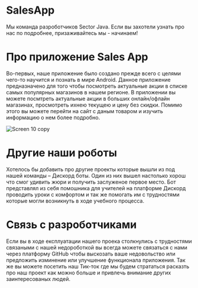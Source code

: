 #  SalesApp
Мы команда разроботчиков Sector Java. Если вы захотели узнать про нас по подробнее, призаживайтесь мы - начинаем!


# Про приложение Sales App
Во-первых, наше приложение было создано прежде всего с целями чего-то научится и познать в мире Android. 
Данное приложение предназначено для того чтобы посмотреть актуальные акции в списке самых популярных магазинов в нашем регионе.
В приложении вы можете посмтреть актуальные акции в больших онлайн/офлайн магазинах, просмотреть ихнею текущею и цену без скидки. Помимо этого вы можете перейти на сайт с даным товаром и изучить информацию о нем более подробно.	

![Screen 10 copy](https://user-images.githubusercontent.com/51232472/142819489-13a9fddd-8fed-4164-bf4e-eed45eeb47dc.png)



# Другие наши роботы
Хотелось бы добавить про другие проекты которые вышли из под нашей команды – Дискорд боты. Один из них вышел настолько хорош что смог удивить жюри и получить заслуженое первое место. Бот представлял из себя помошника для учителей на платформе Дискорд проводить уроки с комфортом и так же помогать им с трудностями которые могли возникнуть в ходе учебного процесса. 
# Связь с разроботчиками 
Если вы в ходе експлуатации нашего проека столкнулись с трудностями связаными с нашей недороботкой вы всегда можете связаться с нами через платформу GitHub чтобы выскозать ваше недовольство или предложить изминение или улучшение функционала приложения. Так же вы можете посетить наш Тик-ток где мы будем стрататься расказть про наш проект как можно больше и привлечь внимание других заинтересованых людей.



